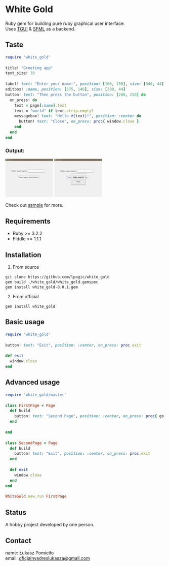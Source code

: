 White Gold 
===

Ruby gem for building pure ruby graphical user interface.<br>
Uses [TGUI](https://tgui.eu/) & [SFML](https://www.sfml-dev.org/) as a backend.

Taste
---

```RUBY
require 'white_gold'

title! "Greeting app"
text_size! 30

label! text: "Enter your name:", position: [100, 150], size: [340, 44]
editbox! :name, position: [375, 146], size: [280, 44]
button! text: "Then press the button", position: [200, 250] do
  on_press! do
    text = page[:name].text
    text = "world" if text.strip.empty?
    messagebox! text: "Hello #{text}!", position: :center do
      button! text: "Close", on_press: proc{ window.close }
    end
  end
end
```
### Output:<br>
<img src="./.github/img/screen_1.PNG" width="30%">   <img src="./.github/img/screen_2.PNG" width="30%">



Check out [sample](https://github.com/lpogic/white_gold/tree/master/sample) for more.

Requirements
---
- Ruby >= 3.2.2
- Fiddle >= 1.1.1

Installation
---
1) From source
```
git clone https://github.com/lpogic/white_gold
gem build ./white_gold/white_gold.gemspec
gem install white_gold-0.0.1.gem
```
2) From official
```
gem install white_gold
```

Basic usage
---
```RUBY
require 'white_gold'

button! text: "Exit", position: :center, on_press: proc.exit

def exit
  window.close
end
```

Advanced usage
---
```RUBY
require 'white_gold/master'

class FirstPage < Page
  def build
    button! text: "Second Page", position: :center, on_press: proc{ go SecondPage }
  end

end

class SecondPage < Page
  def build
    button! text: "Exit", position: :center, on_press: proc.exit
  end

  def exit
    window.close
  end
end

WhiteGold.new.run FirstPage
```

Status
---
A hobby project developed by one person.

Contact
---
name: Łukasz Pomietło<br>
email: oficjalnyadreslukasza@gmail.com

